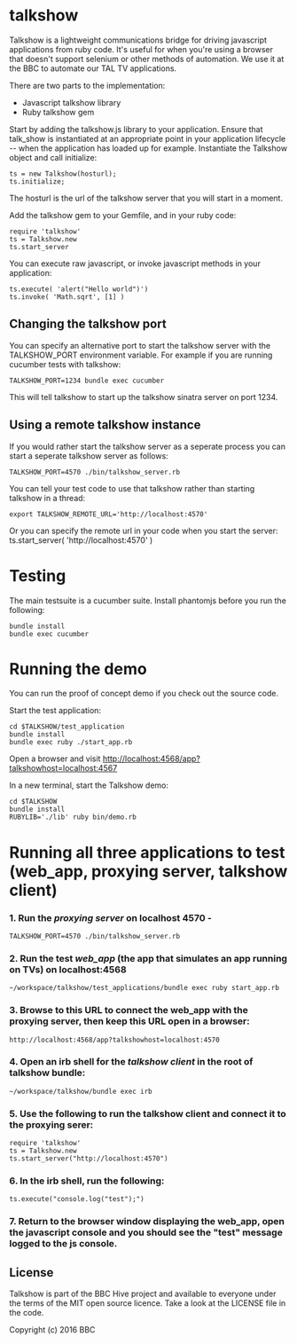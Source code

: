 talkshow
=========

Talkshow is a lightweight communications bridge for driving javascript applications
from ruby code. It's useful for when you're using a browser that doesn't support
selenium or other methods of automation. We use it at the BBC to automate our TAL 
TV applications.

There are two parts to the implementation:
* Javascript talkshow library
* Ruby talkshow gem

Start by adding the talkshow.js library to your application. Ensure that talk_show
is instantiated at an appropriate point in your application lifecycle -- when the
application has loaded up for example. Instantiate the Talkshow object and
call initialize:

    ts = new Talkshow(hosturl);
    ts.initialize;
    
The hosturl is the url of the talkshow server that you will start in a moment.

Add the talkshow gem to your Gemfile, and in your ruby code:

    require 'talkshow'
    ts = Talkshow.new
    ts.start_server

You can execute raw javascript, or invoke javascript methods in your application:

    ts.execute( 'alert("Hello world")')
    ts.invoke( 'Math.sqrt', [1] )

## Changing the talkshow port

You can specify an alternative port to start the talkshow server with the TALKSHOW_PORT
environment variable. For example if you are running cucumber tests with talkshow:

    TALKSHOW_PORT=1234 bundle exec cucumber
    
This will tell talkshow to start up the talkshow sinatra server on port 1234.

## Using a remote talkshow instance

If you would rather start the talkshow server as a seperate process you can start a seperate talkshow server as follows:

    TALKSHOW_PORT=4570 ./bin/talkshow_server.rb

You can tell your test code to use that talkshow rather than starting talkshow in a thread: 

    export TALKSHOW_REMOTE_URL='http://localhost:4570'

Or you can specify the remote url in your code when you start the server: ts.start_server( 'http://localhost:4570' )

# Testing

The main testsuite is a cucumber suite. Install phantomjs before you run
the following:

    bundle install
    bundle exec cucumber

# Running the demo

You can run the proof of concept demo if you check out the source code.

Start the test application:

    cd $TALKSHOW/test_application
    bundle install
    bundle exec ruby ./start_app.rb

Open a browser and visit <http://localhost:4568/app?talkshowhost=localhost:4567>

In a new terminal, start the Talkshow demo:

    cd $TALKSHOW
    bundle install
    RUBYLIB='./lib' ruby bin/demo.rb
    
# Running all three applications to test (web_app, proxying server, talkshow client)

### 1. Run the _proxying server_ on localhost 4570 - 
    
    TALKSHOW_PORT=4570 ./bin/talkshow_server.rb

### 2. Run the test _web_app_ (the app that simulates an app running on TVs) on localhost:4568

    ~/workspace/talkshow/test_applications/bundle exec ruby start_app.rb

### 3. Browse to this URL to connect the web_app with the proxying server, then keep this URL open in a browser: 

    http://localhost:4568/app?talkshowhost=localhost:4570

### 4. Open an irb shell for the _talkshow client_ in the root of talkshow bundle: 

    ~/workspace/talkshow/bundle exec irb
    
### 5. Use the following to run the talkshow client and connect it to the proxying serer:

    require 'talkshow'
    ts = Talkshow.new
    ts.start_server("http://localhost:4570")

### 6. In the irb shell, run the following:

    ts.execute("console.log("test");")

### 7. Return to the browser window displaying the web_app, open the javascript console and you should see the "test" message logged to the js console.

## License

Talkshow is part of the BBC Hive project and available to everyone under the terms of the MIT open source licence.
Take a look at the LICENSE file in the code.

Copyright (c) 2016 BBC

